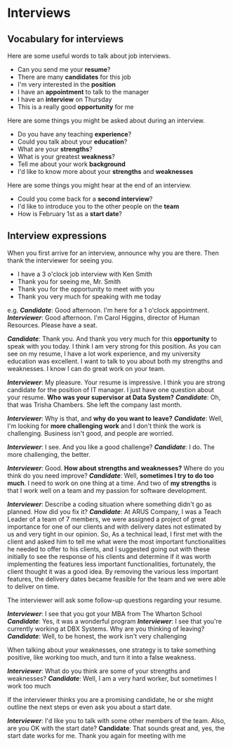 # Interviews

## Vocabulary for interviews

Here are some useful words to talk about job interviews.

 - Can you send me your  **resume**?
 - There are many  **candidates**  for this job
 - I'm very interested in the **position**
 - I have an  **appointment**  to talk to the manager
 - I have an  **interview**  on Thursday
 - This is a really good  **opportunity**  for me

Here are some things you might be asked about during an interview.

- Do you have any teaching  **experience**?
- Could you talk about your  **education**?
- What are your  **strengths**?
- What is your greatest  **weakness**?
- Tell me about your work  **background**
- I'd like to know more about your **strengths** and **weaknesses**

Here are some things you might hear at the end of an interview.

- Could you come back for a  **second interview**?
- I'd like to introduce you to the other people on the  **team**
- How is February 1st as a  **start date**?

## Interview expressions

When you first arrive for an interview, announce why you are there. Then thank the interviewer for seeing you.

- I have a 3 o'clock job interview with Ken Smith
- Thank you for seeing me, Mr. Smith
- Thank you for the opportunity to meet with you
- Thank you very much for speaking with me today

e.g.
***Candidate***: Good afternoon. I'm here for a 1 o'clock appointment.
***Interviewer***: Good afternoon. I'm Carol Higgins, director of Human Resources. Please have a seat.

***Candidate***: Thank you. And thank you very much for this **opportunity** to speak with you today. I think I am very strong for this position. As you can see on my resume, I have a lot work experience, and my university education was excellent. I want to talk to you about both my strengths and weaknesses. I know I can do great work on your team.

***Interviewer***: My pleasure. Your resume is impressive. I think you are strong candidate for the position of IT manager. I just have one question about your resume. **Who was your supervisor at Data System?**
***Candidate***: Oh, that was Trisha Chambers. She left the company last month.

***Interviewer***: Why is that, and **why do you want to leave?**
***Candidate***: Well, I'm looking for **more challenging work** and I don't think the work is challenging. Business isn't good, and people are worried.

***Interviewer***: I see. And you like a good challenge?
***Candidate***: I do. The more challenging, the better.

***Interviewer***: Good. **How about strengths and weaknesses?** Where do you think do you need improve?
***Candidate***: Well, **sometimes I try to do too much**. I need to work on one thing at a time. And two of **my strengths** is that I work well on a team and my passion for software development.

***Interviewer***: Describe a coding situation where something didn't go as planned. How did you fix it?
***Candidate***: At ARUS Company, I was a Teach Leader of a team of 7 members, we were assigned a project of great importance for one of our clients and with delivery dates not estimated by us and very tight in our opinion. So, As a technical lead, I first met with the client and asked him to tell me what were the most important functionalities he needed to offer to his clients, and I suggested going out with these initially to see the response of his clients and determine if it was worth implementing the features less important functionalities, fortunately, the client thought it was a good idea. By removing the various less important features, the delivery dates became feasible for the team and we were able to deliver on time.

The interviewer will ask some follow-up questions regarding your resume.

***Interviewer***: I see that you got your MBA from The Wharton School
***Candidate***: Yes, it was a wonderful program
***Interviewer***: I see that you're currently working at DBX Systems. Why are you thinking of leaving?
***Candidate***: Well, to be honest, the work isn't very challenging

When talking about your weaknesses, one strategy is to take something positive, like working too much, and turn it into a false weakness.

***Interviewer***: What do you think are some of your strengths and weaknesses?
***Candidate***: Well, I am a very hard worker, but sometimes I work too much

If the interviewer thinks you are a promising candidate, he or she might outline the next steps or even ask you about a start date.

***Interviewer***: I'd like you to talk with some other members of the team. Also, are you OK with the start date?
**Candidate**: That sounds great and, yes, the start date works for me. Thank you again for meeting with me
